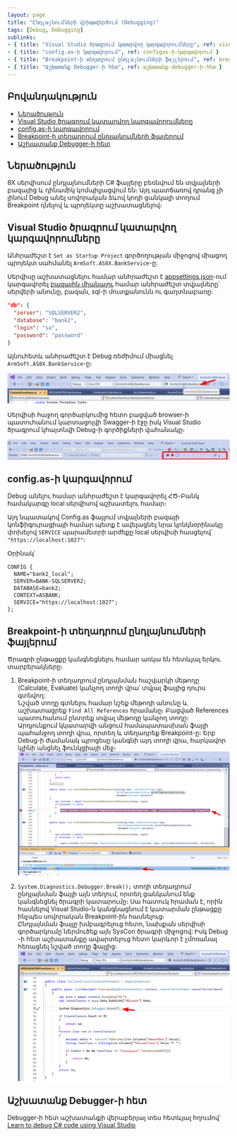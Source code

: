 ```yaml
---
layout: page
title: "Ընդլայնումների վրիպազերծում (Debugging)"
tags: [Debug, Debugging]
sublinks:
- { title: "Visual Studio ծրագրում կատարվող կարգավորումները", ref: visual-studio-ծրագրում-կատարվող-կարգավորումները }
- { title: "config.as-ի կարգավորում", ref: configas-ի-կարգավորում }
- { title: "Breakpoint-ի տեղադրում ընդլայնումների ֆայլերում", ref: breakpoint-ի-տեղադրում-ընդլայնումների-ֆայլերում }
- { title: "Աշխատանք Debugger-ի հետ", ref: աշխատանք-debugger-ի-հետ }
---
```


## Բովանդակություն

- [Ներածություն](#ներածություն)
- [Visual Studio ծրագրում կատարվող կարգավորումները](#visual-studio-ծրագրում-կատարվող-կարգավորումները)
- [config.as-ի կարգավորում](#configas-ի-կարգավորում)
- [Breakpoint-ի տեղադրում ընդլայնումների ֆայլերում](#breakpoint-ի-տեղադրում-ընդլայնումների-ֆայլերում)
- [Աշխատանք Debugger-ի հետ](#աշխատանք-debugger-ի-հետ)

## 	Ներածություն

8X սերվիսում ընդլայնումների C# ֆայլերը բեռնվում են տվյալների բազայից և դինամիկ կոմպիլյացվում են։
Այդ պատճառով դրանց չի լինում Debug անել սովորական ձևով կոդի ցանկալի տողում Breakpoint դնելով և պրոյեկտը աշխատացնելով։

## Visual Studio ծրագրում կատարվող կարգավորումները 

Անհրաժեշտ է `Set as Startup Project` գործողության միջոցով միացող պրոյեկտ սահմանել `ArmSoft.AS8X.BankService`-ը:

Սերվիսը աշխատացնելու համար անհրաժեշտ է [appsettings.json](/src/project/appsettings_json.md)-ում կարգավորել [բազային միանալու](/src/project/appsettings_json.md#db) համար անհրաժեշտ տվյալները՝ սերվերի անունը, բազան, sql-ի մուտքանունն ու գաղտնաբառը: 

```json
"db": {
  "server": "SQLSERVER2",
  "database": "bank2",
  "login": "sa",
  "password": "password"
}
```

Այնուհետև անհրաժեշտ է Debug ռեժիմում միացնել `ArmSoft.AS8X.BankService`-ը։ 

![Debug-ի գործարկում](debugging_run_debug.png)

Սերվիսի հաջող գործարկումից հետո բացված browser-ի պատուհանում կարտացոլվի Swagger-ի էջը իսկ Visual Studio ծրագրում կհայտնվի Debug-ի գործիքների վահանակը։ 

![Debug-ի գործիքների վահանակ](debugging_debug_bar.png)

## config.as-ի կարգավորում

Debug անելու համար անհրաժեշտ է կարգավորել ՀԾ-Բանկ համակարգը local սերվիսով աշխատելու համար։ 

Այդ նպատակով Config.as ֆայլում տվյալների բազայի կոնֆիգուրացիայի համար պետք է ավելացնել նրա կրնկնօրինակը փոխելով `SERVICE` պարամետրի արժեքը local սերվիսի հասցեյով՝ `"https://localhost:1027"`։

Օրինակ՝
```as4x
CONFIG {
  NAME="bank2_local";
  SERVER=BANK-SQLSERVER2;
  DATABASE=bank2;
  CONTEXT=ASBANK;
  SERVICE="https://localhost:1027";
};
```

## Breakpoint-ի տեղադրում ընդլայնումների ֆայլերում

Ծրագրի ընթացքը կանգնեցնելու համար առկա են հետևյալ երկու տարբերակները։ 

1. Breakpoint-ի տեղադրում ընդլայնման հաշվարկի մեթոդը (Calculate, Evaluate) կանչող տողի վրա՝ տվյալ ֆայլից դուրս գտնվող:  
   Նշված տողը գտնելու համար նշեք մեթոդի անունը և աշխատացրեք `Find All References` հրամանը։ 
   Բացված References պատուհանում ընտրեք տվյալ մեթոդը կանչող տողը։ 
   Արդյունքում կկատարվի անցում համապատասխան ֆայլի պահանջող տողի վրա, որտեղ և տեղադրեք Breakpoint-ը։ 
   Երբ Debug-ի ժամանակ պրոցեսը կանգնի այդ տողի վրա, հարկավոր կլինի անցնել ֆունկցիայի մեջ։
   ![Breakpoint-ի տեղադրում](debugging_references.png)

2. `System.Diagnostics.Debugger.Break();` տողի տեղադրում ընդլայնման ֆայլի այն տեղում, որտեղ ցանկանում ենք կանգնեցնել ծրագրի կատարումը։
   Սա հատուկ հրաման է, որին հասնելով Visual Studio-ն կանգնացնում է կատարման ընթացքը ինչպես սովորական Breakpoint-ին հասնելուց։  
   Ընդլայնման ֆայլը խմբագրելուց հետո, նախքան սերվիսի գործարկումը ներմուծեք այն SysCon ծրագրի միջոցով: Իսկ Debug -ի հետ աշխատանքը ավարտելուց հետո կարևոր է չմոռանալ հեռացնել նշված տողը ֆայլից։
   ![Breakpoint-ի տեղադրում](debugging_debugger_break.png)

## Աշխատանք Debugger-ի հետ

Debugger-ի հետ աշխատանքի վերաբերյալ տես հետևյալ հղումով՝ [Learn to debug C# code using Visual Studio](https://learn.microsoft.com/en-us/visualstudio/get-started/csharp/tutorial-debugger)

